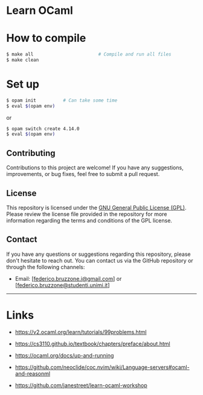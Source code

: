 # **Learn OCaml**

# How to compile

```Bash
$ make all                        # Compile and run all files
$ make clean
```

# Set up

```Bash
$ opam init          # Can take some time
$ eval $(opam env)
```

or

```Bash
$ opam switch create 4.14.0
$ eval $(opam env)
```

## Contributing

Contributions to this project are welcome! If you have any suggestions, improvements, or bug fixes, feel free to submit a pull request.

## License

This repository is licensed under the [GNU General Public License (GPL)](https://www.gnu.org/licenses/gpl-3.0.html). Please review the license file provided in the repository for more information regarding the terms and conditions of the GPL license.

## Contact

If you have any questions or suggestions regarding this repository, please don't hesitate to reach out. You can contact us via the GitHub repository or through the following channels:
- Email: [federico.bruzzone.i@gmail.com] or [federico.bruzzone@studenti.unimi.it]

---

# Links

- https://v2.ocaml.org/learn/tutorials/99problems.html

- https://cs3110.github.io/textbook/chapters/preface/about.html

- https://ocaml.org/docs/up-and-running

- https://github.com/neoclide/coc.nvim/wiki/Language-servers#ocaml-and-reasonml

- https://github.com/janestreet/learn-ocaml-workshop
